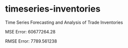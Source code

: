 # timeseries-inventories
Time Series Forecasting and  Analysis of Trade Inventories

MSE Error: 60677264.28


RMSE Error: 7789.561238

